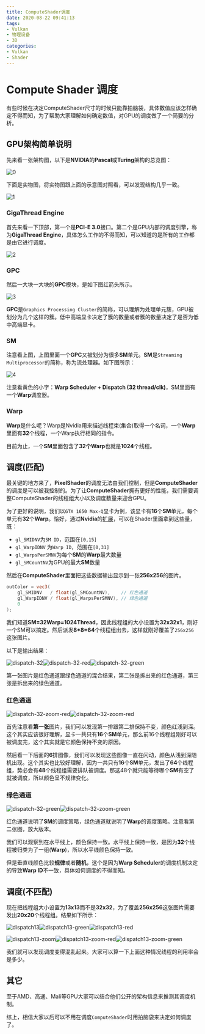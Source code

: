 ```yaml
---
title: ComputeShader调度
date: 2020-08-22 09:41:13
tags:
- Vulkan
- 物理设备
- 3D
categories:
- Vulkan
- Shader
---
```


# Compute Shader 调度

有些时候在决定ComputeShader尺寸的时候只能靠拍脑袋，具体数值应该怎样确定不得而知，为了帮助大家理解如何确定数值，对GPU的调度做了一个简要的分析。

<!-- more -->

## GPU架构简单说明

先来看一张架构图，以下是**NVIDIA**的**Pascal**或**Turing**架构的总览图：

![0](0.png)

下面是实物图，将实物图跟上面的示意图对照看，可以发现结构几乎一致。

![1](1.png)

### GigaThread Engine

首先来看一下顶部，第一个是**PCI-E 3.0**接口。第二个是GPU内部的调度引擎，称为**GigaThread Engine**，具体怎么工作的不得而知，可以知道的是所有的工作都是由它进行调度。

![2](2.png)

### GPC

然后一大块一大块的**GPC**模块，是如下图红箭头所示。

![3](3.png)

**GPC**是`Graphics Processing Cluster`的简称，可以理解为处理单元簇，GPU被划分为几个这样的簇。低中高端显卡决定了簇的数量或者簇的数量决定了是否为低中高端显卡。

### SM

注意看上图，上图里面一个**GPC**又被划分为很多**SM**单元。**SM**是`Streaming Multiprocessor`的简称，称为流处理器。如下图所示：

![4](4.png)

注意看黄色的小字：**Warp Scheduler + Dispatch (32 thread/clk)**，SM里面有一个**Warp**调度器。

### Warp

**Warp**是什么呢？Warp是Nvidia用来描述线程束(集合)取得一个名词，一个**Warp**里面有**32**个线程，一个Warp执行相同的指令。

目前为止，一个**SM**里面包含了**32个Warp**也就是**1024**个线程。

## 调度(匹配)

最关键的地方来了，**PixelShader**的调度无法由我们控制，但是**ComputeShader**的调度是可以被我控制的。为了让**ComputeShader**拥有更好的性能，我们需要调整ComputeShader的线程组大小以及调度数量来迎合GPU。

为了更好的说明，我们以`GTX 1650 Max-Q`显卡为例，该显卡有**16**个**SM**单元，每个单元有**32**个**Warp**。恰好，通过**Nvidia**的[扩展](<https://www.khronos.org/registry/OpenGL/extensions/NV/NV_shader_thread_group.txt>)，可以在Shader里面拿到这些量，既：

- `gl_SMIDNV`为`SM ID`，范围在`[0,15]`
- `gl_WarpIDNV` 为`Warp ID`，范围在`[0,31]`
- `gl_WarpsPerSMNV`为每个**SM**的**Warp**最大数量
- `gl_SMCountNV`为GPU的最大**SM**数量

然后在**ComputeShader**里面把这些数据输出显示到一张**256x256**的图片。

```glsl
outColor = vec3(
	gl_SMIDNV   / float(gl_SMCountNV),    // 红色通道
	gl_WarpIDNV / float(gl_WarpsPerSMNV), // 绿色通道
	0
);
```

我们知道**SM=32Warp=1024Thread**，因此线程组的大小设置为**32x32x1**，刚好一个SM可以搞定。然后派发**8*8=64**个线程组出去，这样就刚好覆盖了`256x256`这张图片。

以下是输出结果：

![dispatch-32](dispatch-32.gif)![dispatch-32-red](dispatch-32-red.gif)![dispatch-32-green](dispatch-32-green.gif)

第一张图片是红色通道跟绿色通道的混合结果，第二张是拆出来的红色通道，第三张是拆出来的绿色通道。

### 红色通道

![dispatch-32-zoom-red](dispatch-32-red.gif)![dispatch-32-zoom-red](dispatch-32-zoom-red.gif)

首先注意看**第一张**图片，我们可以发现第一排跟第二排保持不变，颜色红浅到深。这个其实应该很好理解，显卡一共只有**16**个**SM**单元，那么前16个线程组刚好可以被调度完，这个其实就是它颜色保持不变的原因。

然后看一下后面的**6**排图像，我们可以发现这些图像一直在闪动，颜色从浅到深随机出现。这个其实也比较好理解，因为一共只有**16**个**SM**单元，发出了**64**个线程组，势必会有**48**个线程组需要排队被调度。那这48个就只能等待哪个**SM**有空了就被调度，所以颜色呈不规律变化。

### 绿色通道

![dispatch-32-green](dispatch-32-green.gif)![dispatch-32-zoom-green](dispatch-32-zoom-green.gif)

红色通道说明了**SM**的调度策略，绿色通道就说明了**Warp**的调度策略。注意看第二张图，放大版本。

我们可以观察到在水平线上，颜色保持一致。水平线上保持一致，是因为**32**个线程被归类为了一组(**Warp**)，所以水平线颜色保持一致。

但是垂直线颜色比较**规律**或者**随机**，这个是因为**Warp Scheduler**的调度机制决定的导致**Warp ID**不一致，具体如何调度的不得而知。

## 调度(不匹配)

现在把线程组大小设置为**13x13**而不是**32x32**，为了覆盖**256x256**这张图片需要发出**20x20**个线程组。结果如下所示：

![dispatch13](dispatch13.gif)![dispatch13-green](dispatch13-green.gif)![dispatch13-red](dispatch13-red.gif)

![dispatch13-zoom](dispatch13-zoom.gif)![dispatch13-zoom-red](dispatch13-zoom-red.gif)![dispatch13-zoom-green](dispatch13-zoom-green.gif)

我们就可以发现调度变得混乱起来。大家可以算一下上面这种情况线程的利用率会是多少。

## 其它

至于AMD、高通、Mali等GPU大家可以结合他们公开的架构信息来推测其调度机制。

综上，相信大家以后可以不用在调度`ComputeShader`时用拍脑袋来决定如何调度了。
